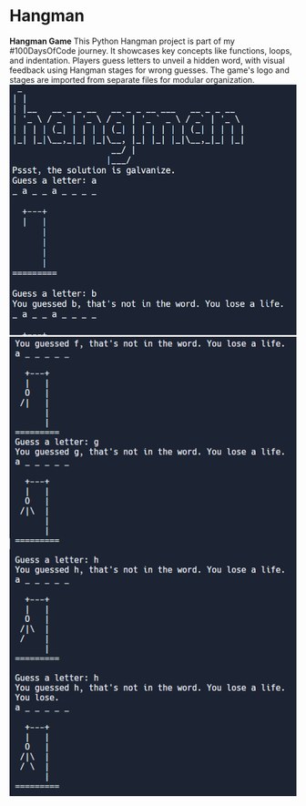 # Hangman
**Hangman Game**  This Python Hangman project is part of my #100DaysOfCode journey. 
It showcases key concepts like functions, loops, and indentation. 
Players guess letters to unveil a hidden word, with visual feedback using Hangman stages for wrong guesses.
The game's logo and stages are imported from separate files for modular organization.
![Hangman Screenshot](https://github.com/AI-With-Sajid/Hangman/blob/main/hangman_game_start.png)
![Hangman Screenshot](https://github.com/AI-With-Sajid/Hangman/blob/main/lose_image.png)


